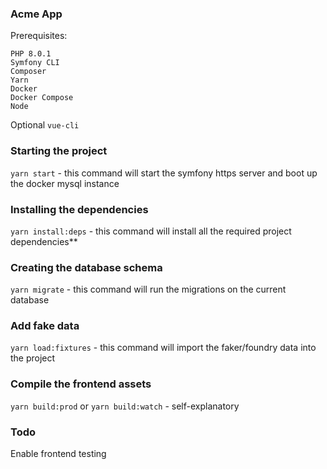 ### Acme App

Prerequisites:
```
PHP 8.0.1  
Symfony CLI
Composer
Yarn 
Docker  
Docker Compose
Node
```

Optional
```vue-cli```

### Starting the project

```yarn start``` - this command will start the symfony https server and boot up the docker mysql instance

### Installing the dependencies
```yarn install:deps``` - this command will install all the required project dependencies**

### Creating the database schema
```yarn migrate``` - this command will run the migrations on the current database

### Add fake data
```yarn load:fixtures``` - this command will import the faker/foundry data into the project

### Compile the frontend assets

``` yarn build:prod ``` or ``` yarn build:watch ``` - self-explanatory

### Todo
Enable frontend testing
